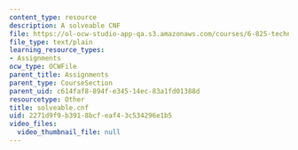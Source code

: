 ```yaml
---
content_type: resource
description: A solveable CNF
file: https://ol-ocw-studio-app-qa.s3.amazonaws.com/courses/6-825-techniques-in-artificial-intelligence-sma-5504-fall-2002/2271d9f9b3918bcfeaf43c534296e1b5_solveable.cnf
file_type: text/plain
learning_resource_types:
- Assignments
ocw_type: OCWFile
parent_title: Assignments
parent_type: CourseSection
parent_uid: c614faf8-894f-e345-14ec-83a1fd01388d
resourcetype: Other
title: solveable.cnf
uid: 2271d9f9-b391-8bcf-eaf4-3c534296e1b5
video_files:
  video_thumbnail_file: null
---
```

